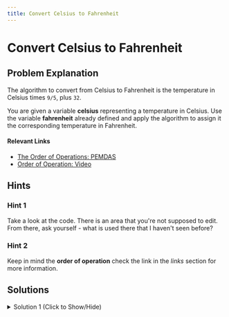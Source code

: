 ```yaml
---
title: Convert Celsius to Fahrenheit
---
```


# Convert Celsius to Fahrenheit

## Problem Explanation

The algorithm to convert from Celsius to Fahrenheit is the temperature in Celsius times `9/5`, plus `32`.

You are given a variable **celsius** representing a temperature in Celsius. Use the variable **fahrenheit** already defined and apply the algorithm to assign it the corresponding temperature in Fahrenheit.

#### Relevant Links

*   <a href='http://www.purplemath.com/modules/orderops.htm' target='_blank' rel='nofollow'>The Order of Operations: PEMDAS</a>
*   <a href='https://www.khanacademy.org/math/pre-algebra/order-of-operations/order_of_operations/v/order-of-operations' target='_blank' rel='nofollow'>Order of Operation: Video</a>
## Hints

### Hint 1

Take a look at the code. There is an area that you're not supposed to edit. From there, ask yourself - what is used there that I haven't seen before?

### Hint 2

Keep in mind the **order of operation** check the link in the _links_ section for more information.

## Solutions

<details><summary>Solution 1 (Click to Show/Hide)</summary>

```javascript
function convertToF(celsius) {
  // Only change code below this line
  var fahrenheit = celsius * (9 / 5) + 32;

  // Only change code above this line
  if (typeof fahrenheit !== "undefined") {
    return fahrenheit;
  } else {
    return "fahrenheit not defined";
  }
}

// Change the inputs below to test your code
convertToF(30);
```

#### Code Explanation

*   Declare the **fahrenheit** variable.
*   Make sure the proper order of arithmetic operations is followed by using parenthesis (`()`) when needed.

</details>